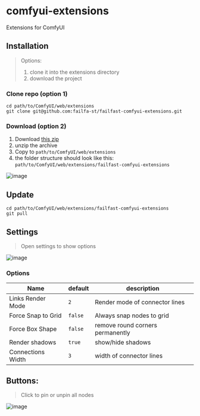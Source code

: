 # comfyui-extensions

Extensions for ComfyUI

## Installation

> Options:  
> 1. clone it into the extensions directory  
> 2. download the project  

### Clone repo (option 1)

```shell
cd path/to/ComfyUI/web/extensions
git clone git@github.com:failfa-st/failfast-comfyui-extensions.git
```

### Download (option 2)

1. Download [this zip](https://github.com/failfa-st/failfast-comfyui-extensions/archive/refs/heads/main.zip)
2. unzip the archive
3. Copy to `path/to/ComfyUI/web/extensions`
4. the folder structure should look like this: `path/to/ComfyUI/web/extensions/failfast-comfyui-extensions`

![image](https://github.com/failfa-st/failfast-comfyui-extensions/assets/1148334/6d08fd63-5309-44f8-934a-e120a48c0798)

## Update

```shell
cd path/to/ComfyUI/web/extensions/failfast-comfyui-extensions
git pull
```


## Settings

> Open settings to show options

![image](https://github.com/failfa-st/comfyui-extensions/assets/1148334/6efb211a-3215-4fcb-89c5-89ff0a2ece63)

### Options

| Name               | default | description                      |
| ------------------ | ------- | -------------------------------- |
| Links Render Mode  | `2`     | Render mode of connector lines   |
| Force Snap to Grid | `false` | Always snap nodes to grid        |
| Force Box Shape    | `false` | remove round corners permanently |
| Render shadows     | `true`  | show/hide shadows                |
| Connections Width  | `3`     | width of connector lines         |

## Buttons:

> Click to pin or unpin all nodes

![image](https://github.com/failfa-st/comfyui-extensions/assets/1148334/27c4c79c-2caf-40e9-b9f4-129456b460f0)

